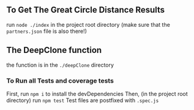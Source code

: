 ## To Get The Great Circle Distance Results
run `node ./index` in the project root directory (make sure that the `partners.json` file is also there!)

## The DeepClone function
the function is in the `./deepClone` directory

### To Run all Tests and coverage tests
First, run `npm i` to install the devDependencies
Then, (in the project root directory) run `npm test`
Test files are postfixed with `.spec.js`